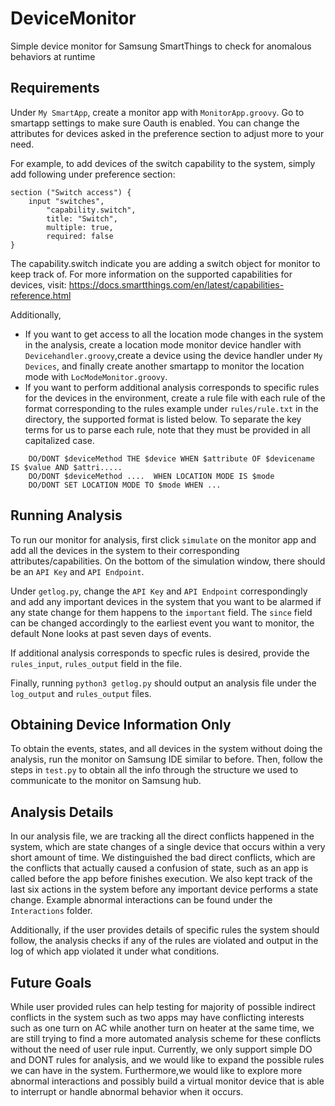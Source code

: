 # DeviceMonitor
Simple device monitor for Samsung SmartThings to check for anomalous behaviors at runtime

## Requirements

Under `My SmartApp`, create a monitor app with `MonitorApp.groovy`. Go to smartapp settings to make sure Oauth is enabled. You can change the attributes for devices asked in the preference section to adjust more to your need. 

For example, to add devices of the switch capability to the system, simply add following under preference section:
```
section ("Switch access") {
    input "switches",
        "capability.switch",
        title: "Switch",
        multiple: true,
        required: false
}
```
The capability.switch indicate you are adding a switch object for monitor to keep track of. For more information on the supported capabilities for devices, visit: https://docs.smartthings.com/en/latest/capabilities-reference.html

Additionally, 
- If you want to get access to all the location mode changes in the system in the analysis, create a location mode monitor device handler with `Devicehandler.groovy`,create a device using the device handler under `My Devices`, and finally create another smartapp to monitor the location mode with `LocModeMonitor.groovy`.
- If you want to perform additional analysis corresponds to specific rules for the devices in the environment, create a rule file with each rule of the format corresponding to the rules example under `rules/rule.txt` in the directory, the supported format is listed below. To separate the key terms for us to parse each rule, note that they must be provided in all capitalized case.
```
    DO/DONT $deviceMethod THE $device WHEN $attribute OF $devicename IS $value AND $attri.....
    DO/DONT $deviceMethod ....  WHEN LOCATION MODE IS $mode
    DO/DONT SET LOCATION MODE TO $mode WHEN ...
```
## Running Analysis
To run our monitor for analysis, first click `simulate` on the monitor app and add all the devices in the system to their corresponding attributes/capabilities. On the bottom of the simulation window, there should be an `API Key` and `API Endpoint`.

Under `getlog.py`, change the `API Key` and `API Endpoint` correspondingly and add any important devices in the system that you want to be alarmed if any state change for them happens to the `important` field. The `since` field can be changed accordingly to the earliest event you want to monitor, the default None looks at past seven days of events.

If additional analysis corresponds to specfic rules is desired, provide the `rules_input`, `rules_output` field in the file.

Finally, running `python3 getlog.py` should output an analysis file under the `log_output` and `rules_output` files.

## Obtaining Device Information Only
To obtain the events, states, and all devices in the system without doing the analysis, run the monitor on Samsung IDE similar to before. Then, follow the steps in `test.py` to obtain all the info through the structure we used to communicate to the monitor on Samsung hub.

## Analysis Details
In our analysis file, we are tracking all the direct conflicts happened in the system, which are state changes of a single device that occurs within a very short amount of time. We distinguished the bad direct conflicts, which are the conflicts that actually caused a confusion of state, such as an app is called before the app before finishes execution. We also kept track of the last six actions in the system before any important device performs a state change. Example abnormal interactions can be found under the `Interactions` folder.

Additionally, if the user provides details of specific rules the system should follow, the analysis checks if any of the rules are violated and output in the log
of which app violated it under what conditions.

## Future Goals
While user provided rules can help testing for majority of possible indirect conflicts in the system such as two apps may have conflicting interests such as one turn on AC while another turn on heater at the same time, we are still trying to find a more automated analysis scheme for these conflicts without the need of user rule input. Currently, we only support simple DO and DONT rules for analysis, and we would like to expand the possible rules we can have in the system. Furthermore,we would like to explore more abnormal interactions and possibly build a virtual monitor device that is able to interrupt or handle abnormal behavior when it occurs.
